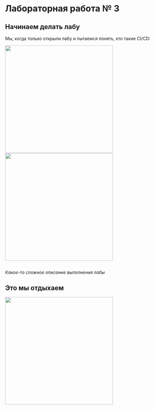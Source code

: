 # Лабораторная работа № 3

## Начинаем делать лабу
Мы, когда только открыли лабу и пытаемся понять, кто такие CI/CD:

<img src="https://github.com/user-attachments/assets/eb5500fe-d5f9-4847-a300-27ea27a2cf1a" width="350" />
<img src="https://github.com/user-attachments/assets/d5c14963-b23c-48a7-88f7-c07a398e13a8" width="350" />

##
*Какое-то сложное описание выполнения лабы*

## Это мы отдыхаем

<img src="![image](https://github.com/user-attachments/assets/2ddf8f26-99a0-4690-9840-278297445372)" width="350" />


